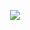 <html>
  <body>
    <p align="center">
      <img src="https://www.codenotes.dev/index_images/pusheencode.gif""/>
    </p>
  </body
</html>
